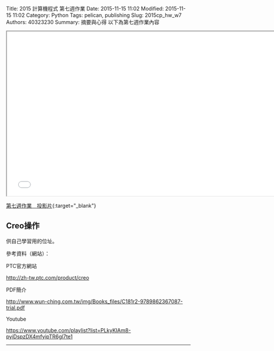 Title: 2015 計算機程式 第七週作業
Date: 2015-11-15 11:02
Modified: 2015-11-15 11:02
Category: Python
Tags: pelican, publishing
Slug: 2015cp_hw_w7
Authors: 40323230
Summary: 摘要與心得
以下為第七週作業內容

<iframe src="40323230_cp_w7.html" width="750" height="450"></iframe>

[第七週作業　投影片](40323230_cp_w7.html){:target="_blank"}

<h2>Creo操作</h2>

供自己學習用的位址。

參考資料（網站）：

<p>PTC官方網站</p>

<a href="http://zh-tw.ptc.com/product/creo">http://zh-tw.ptc.com/product/creo</a>

<p>PDF簡介</p>

<a href="http://www.wun-ching.com.tw/img/Books_files/C181r2-9789862367087-trial.pdf">http://www.wun-ching.com.tw/img/Books_files/C181r2-9789862367087-trial.pdf</a>

<p>Youtube</p>

<a href="https://www.youtube.com/playlist?list=PLkyKIAm8-pyiDspzDX4mfyipTR6gl7te1">https://www.youtube.com/playlist?list=PLkyKIAm8-pyiDspzDX4mfyipTR6gl7te1</a>

<hr>
